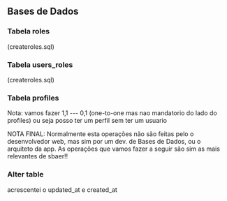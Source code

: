 ## Bases de Dados

### Tabela roles

(createroles.sql)

### Tabela users_roles

(createroles.sql)

### Tabela profiles

Nota: vamos fazer 1,1 --- 0,1 (one-to-one mas nao mandatorio do lado do profiles)
ou seja posso ter um perfil sem ter um usuario

NOTA FINAL: Normalmente esta operações não são feitas pelo o desenvolvedor web,
mas sim por um dev. de Bases de Dados, ou o arquiteto da app. As operações que vamos
fazer a seguir são sim as mais relevantes de sbaer!!

### Alter table

acrescentei o updated_at e created_at
